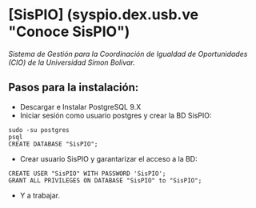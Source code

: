 # [SisPIO] (syspio.dex.usb.ve "Conoce SisPIO")
*Sistema de Gestión para la Coordinación de Igualdad de Oportunidades (CIO) de la Universidad Simon Bolivar.*

## Pasos para la instalación:
- Descargar e Instalar PostgreSQL 9.X
- Iniciar sesión como usuario postgres y crear la BD SisPIO:
```
sudo -su postgres
psql
CREATE DATABASE "SisPIO";
```
- Crear usuario SisPIO y garantarizar el acceso a la BD:
```
CREATE USER "SisPIO" WITH PASSWORD 'SisPIO';
GRANT ALL PRIVILEGES ON DATABASE "SisPIO" to "SisPIO";
```
- Y a trabajar.
